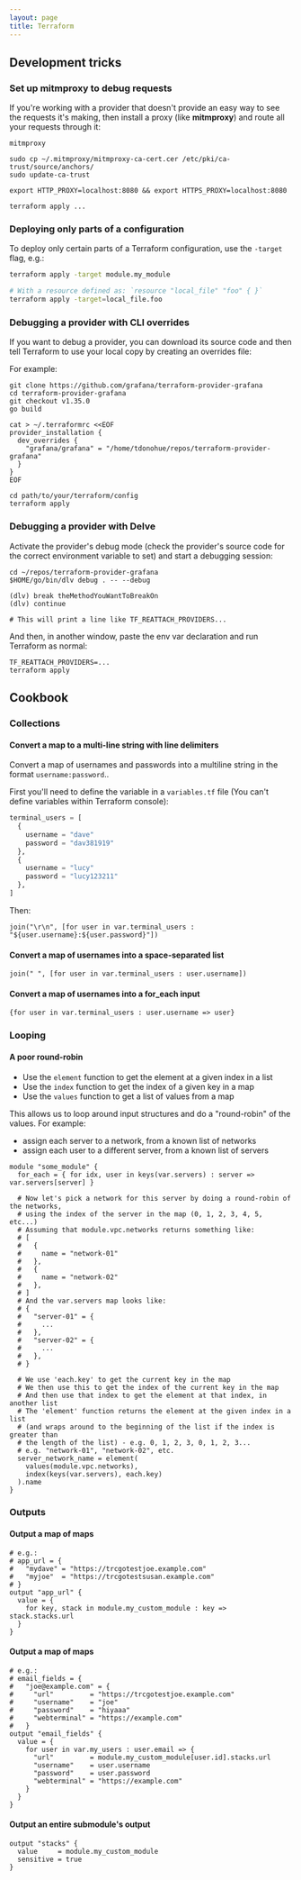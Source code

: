 ```yaml
---
layout: page
title: Terraform
---
```


## Development tricks

### Set up mitmproxy to debug requests

If you're working with a provider that doesn't provide an easy way to see the requests it's making, then install a proxy (like **mitmproxy**) and route all your requests through it:

```
mitmproxy

sudo cp ~/.mitmproxy/mitmproxy-ca-cert.cer /etc/pki/ca-trust/source/anchors/
sudo update-ca-trust

export HTTP_PROXY=localhost:8080 && export HTTPS_PROXY=localhost:8080

terraform apply ...
```

### Deploying only parts of a configuration

To deploy only certain parts of a Terraform configuration, use the `-target` flag, e.g.:

```bash
terraform apply -target module.my_module

# With a resource defined as: `resource "local_file" "foo" { }`
terraform apply -target=local_file.foo
```

### Debugging a provider with CLI overrides

If you want to debug a provider, you can download its source code and then tell Terraform to use your local copy by creating an overrides file:

For example:

```shell
git clone https://github.com/grafana/terraform-provider-grafana
cd terraform-provider-grafana
git checkout v1.35.0
go build

cat > ~/.terraformrc <<EOF
provider_installation {
  dev_overrides {
    "grafana/grafana" = "/home/tdonohue/repos/terraform-provider-grafana"
  }
}
EOF

cd path/to/your/terraform/config
terraform apply
```

### Debugging a provider with Delve

Activate the provider's debug mode (check the provider's source code for the correct environment variable to set) and start a debugging session:

```shell
cd ~/repos/terraform-provider-grafana
$HOME/go/bin/dlv debug . -- --debug

(dlv) break theMethodYouWantToBreakOn
(dlv) continue

# This will print a line like TF_REATTACH_PROVIDERS...
```

And then, in another window, paste the env var declaration and run Terraform as normal:

```
TF_REATTACH_PROVIDERS=...
terraform apply
```


## Cookbook

### Collections

#### Convert a map to a multi-line string with line delimiters

Convert a map of usernames and passwords into a multiline string in the format `username:password`..

First you'll need to define the variable in a `variables.tf` file (You can't define variables within Terraform console):

```terraform
terminal_users = [
  {
    username = "dave"
    password = "dav381919"
  },
  {
    username = "lucy"
    password = "lucy123211"
  },
]
```

Then:

```
join("\r\n", [for user in var.terminal_users : "${user.username}:${user.password}"])
```

#### Convert a map of usernames into a space-separated list

```
join(" ", [for user in var.terminal_users : user.username])
```

#### Convert a map of usernames into a for_each input

```
{for user in var.terminal_users : user.username => user}
```

### Looping 

#### A poor round-robin

- Use the `element` function to get the element at a given index in a list
- Use the `index` function to get the index of a given key in a map
- Use the `values` function to get a list of values from a map

This allows us to loop around input structures and do a "round-robin" of the values. For example:

- assign each server to a network, from a known list of networks
- assign each user to a different server, from a known list of servers

```hcl
module "some_module" {
  for_each = { for idx, user in keys(var.servers) : server => var.servers[server] }

  # Now let's pick a network for this server by doing a round-robin of the networks,
  # using the index of the server in the map (0, 1, 2, 3, 4, 5, etc...)
  # Assuming that module.vpc.networks returns something like:
  # [
  #   {
  #     name = "network-01"
  #   },
  #   {
  #     name = "network-02"
  #   },
  # ]
  # And the var.servers map looks like:
  # {
  #   "server-01" = {
  #     ...
  #   },
  #   "server-02" = {
  #     ...
  #   },
  # }

  # We use 'each.key' to get the current key in the map
  # We then use this to get the index of the current key in the map
  # And then use that index to get the element at that index, in another list
  # The 'element' function returns the element at the given index in a list
  # (and wraps around to the beginning of the list if the index is greater than
  # the length of the list) - e.g. 0, 1, 2, 3, 0, 1, 2, 3...
  # e.g. "network-01", "network-02", etc.
  server_network_name = element(
    values(module.vpc.networks),
    index(keys(var.servers), each.key) 
  ).name
}
```

### Outputs

#### Output a map of maps

```
# e.g.:
# app_url = {
#   "mydave" = "https://trcgotestjoe.example.com"
#   "myjoe"  = "https://trcgotestsusan.example.com"
# }
output "app_url" {
  value = {
    for key, stack in module.my_custom_module : key => stack.stacks.url
  }
}
```

#### Output a map of maps


```hcl
# e.g.:
# email_fields = {
#   "joe@example.com" = {
#     "url"         = "https://trcgotestjoe.example.com"
#     "username"    = "joe"
#     "password"    = "hiyaaa"
#     "webterminal" = "https://example.com"
#   }
output "email_fields" {
  value = {
    for user in var.my_users : user.email => {
      "url"         = module.my_custom_module[user.id].stacks.url
      "username"    = user.username
      "password"    = user.password
      "webterminal" = "https://example.com"
    }
  }
}
```

#### Output an entire submodule's output

```hcl
output "stacks" {
  value     = module.my_custom_module
  sensitive = true
}
